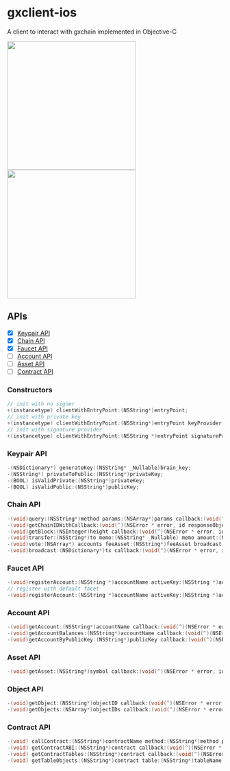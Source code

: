 # gxclient-ios
A client to interact with gxchain implemented in Objective-C

<p>
 <a href='javascript:;'>
   <img width="300px" src='https://raw.githubusercontent.com/gxchain/gxips/master/assets/images/task-gxclient.png'/>
 </a>
 <a href='javascript:;'>
   <img width="300px" src='https://raw.githubusercontent.com/gxchain/gxips/master/assets/images/task-gxclient-en.png'/>
 </a>
</p> 

## APIs

- [x] [Keypair API](#keypair-api)
- [x] [Chain API](#chain-api)
- [x] [Faucet API](#faucet-api)
- [ ] [Account API](#account-api)
- [ ] [Asset API](#asset-api)
- [ ] [Contract API](#contract-api)

### Constructors
```Objective-C
// init with no signer
+(instancetype) clientWithEntryPoint:(NSString*)entryPoint;
// init with private key
+(instancetype) clientWithEntryPoint:(NSString*)entryPoint keyProvider:(NSString*)privateKey account:(NSString*)accountName;
// init with signature provider
+(instancetype) clientWithEntryPoint:(NSString *)entryPoint signatureProvider:(id<GXClientSignatureProvider>*)provider account:(NSString*)accountName;
```

### Keypair API
```Objective-C
-(NSDictionary*) generateKey:(NSString* _Nullable)brain_key;
-(NSString*) privateToPublic:(NSString*)privateKey;
-(BOOL) isValidPrivate:(NSString*)privateKey;
-(BOOL) isValidPublic:(NSString*)publicKey;
```

### Chain API
```Objective-C
-(void)query:(NSString*)method params:(NSArray*)params callback:(void(^)(NSError * error, id responseObject)) callback;
-(void)getChainIDWithCallback:(void(^)(NSError * error, id responseObject)) callback;
-(void)getBlock:(NSInteger)height callback:(void(^)(NSError * error, id responseObject)) callback;
-(void)transfer:(NSString*)to memo:(NSString* _Nullable) memo amount:(NSString*)amountAsset feeAsset:(NSString*)feeAsset broadcast:(BOOL)broadcast callback:(void(^)(NSError * error, id responseObject)) callback;
-(void)vote:(NSArray*) accounts feeAsset:(NSString*)feeAsset broadcast:(BOOL)broadcast callback:(void(^)(NSError * error, id responseObject)) callback;
-(void)broadcast:(NSDictionary*)tx callback:(void(^)(NSError * error, id responseObject)) callback;
```

### Faucet API
```Objective-C
-(void)registerAccount:(NSString *)accountName activeKey:(NSString *)activeKey ownerKey:(NSString * _Nullable)ownerKey memoKey:(NSString * _Nullable)memoKey faucet:(NSString*)faucetUrl callback:(void (^)(NSError * error, id responseObject))callback;
// register with default facet
-(void)registerAccount:(NSString *)accountName activeKey:(NSString *)activeKey ownerKey:(NSString *)ownerKey memoKey:(NSString *)memoKey callback:(void (^)(NSError * error, id responseObject))callback;
```

### Account API
```Objective-C
-(void)getAccount:(NSString*)accountName callback:(void(^)(NSError * error, id responseObject)) callback;
-(void)getAccountBalances:(NSString*)accountName callback:(void(^)(NSError * error, id responseObject)) callback;
-(void)getAccountByPublicKey:(NSString*)publicKey callback:(void(^)(NSError * error, id responseObject)) callback;
```

### Asset API
```Objective-C
-(void)getAsset:(NSString*)symbol callback:(void(^)(NSError * error, id responseObject)) callback;
```

### Object API

```Objective-C
-(void)getObject:(NSString*)objectID callback:(void(^)(NSError * error, id responseObject)) callback;
-(void)getObjects:(NSArray*)objectIDs callback:(void(^)(NSError * error, id responseObject)) callback;
```

### Contract API

```Objective-C
-(void) callContract:(NSString*)contractName method:(NSString*)method params:(NSDictionary*)params amount:(NSString*)amountAsset broadcast:(BOOL)broadcast callback:(void(^)(NSError * error, id responseObject)) callback;
-(void) getContractABI:(NSString*)contract callback:(void(^)(NSError * error, id responseObject)) callback;
-(void) getContractTables:(NSString*)contract callback:(void(^)(NSError * error, id responseObject)) callback;
-(void) getTableObjects:(NSString*)contract table:(NSString*)tableName start:(uint64_t)start limit:(NSInteger)limit callback:(void(^)(NSError * error, id responseObject)) callback;

```

